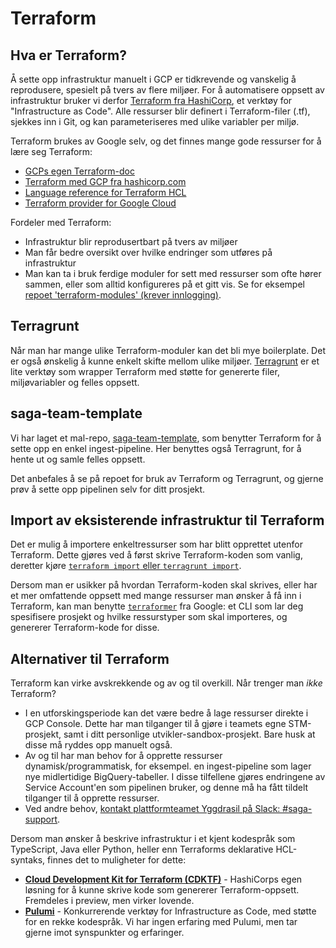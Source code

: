 # Terraform

## Hva er Terraform?

Å sette opp infrastruktur manuelt i GCP er tidkrevende og vanskelig å reprodusere, spesielt på tvers av flere miljøer. For å automatisere oppsett av infrastruktur bruker vi derfor [Terraform fra HashiCorp](https://www.terraform.io/), et verktøy for "Infrastructure as Code". Alle ressurser blir definert i Terraform-filer (.tf), sjekkes inn i Git, og kan parameteriseres med ulike variabler per miljø.

Terraform brukes av Google selv, og det finnes mange gode ressurser for å lære seg Terraform:

- [GCPs egen Terraform-doc](https://cloud.google.com/docs/terraform/get-started-with-terraform)
- [Terraform med GCP fra hashicorp.com](https://learn.hashicorp.com/collections/terraform/gcp-get-started)
- [Language reference for Terraform HCL](https://www.terraform.io/language)
- [Terraform provider for Google Cloud](https://registry.terraform.io/providers/hashicorp/google/latest/docs)

Fordeler med Terraform:

- Infrastruktur blir reprodusertbart på tvers av miljøer
- Man får bedre oversikt over hvilke endringer som utføres på infrastruktur
- Man kan ta i bruk ferdige moduler for sett med ressurser som ofte hører sammen, eller som alltid konfigureres på et gitt vis. Se for eksempel [repoet 'terraform-modules' (krever innlogging)](https://github.com/svvsaga/terraform-modules).

## Terragrunt

Når man har mange ulike Terraform-moduler kan det bli mye boilerplate. Det er også ønskelig å kunne enkelt skifte mellom ulike miljøer. [Terragrunt](https://terragrunt.gruntwork.io/) er et lite verktøy som wrapper Terraform med støtte for genererte filer, miljøvariabler og felles oppsett.

## saga-team-template

Vi har laget et mal-repo, [saga-team-template](https://github.com/svvsaga/saga-team-template), som benytter Terraform for å sette opp en enkel ingest-pipeline. Her benyttes også Terragrunt, for å hente ut og samle felles oppsett.

Det anbefales å se på repoet for bruk av Terraform og Terragrunt, og gjerne prøv å sette opp pipelinen selv for ditt prosjekt.

## Import av eksisterende infrastruktur til Terraform

Det er mulig å importere enkeltressurser som har blitt opprettet utenfor Terraform. Dette gjøres ved å først skrive Terraform-koden som vanlig, deretter kjøre [`terraform import` eller `terragrunt import`](https://www.terraform.io/cli/import).

Dersom man er usikker på hvordan Terraform-koden skal skrives, eller har et mer omfattende oppsett med mange ressurser man ønsker å få inn i Terraform, kan man benytte [`terraformer`](https://github.com/GoogleCloudPlatform/terraformer) fra Google: et CLI som lar deg spesifisere prosjekt og hvilke ressurstyper som skal importeres, og genererer Terraform-kode for disse.

## Alternativer til Terraform

Terraform kan virke avskrekkende og av og til overkill. Når trenger man _ikke_ Terraform?

- I en utforskingsperiode kan det være bedre å lage ressurser direkte i GCP Console. Dette har man tilganger til å gjøre i teamets egne STM-prosjekt, samt i ditt personlige utvikler-sandbox-prosjekt. Bare husk at disse må ryddes opp manuelt også.
- Av og til har man behov for å opprette ressurser dynamisk/programmatisk, for eksempel. en ingest-pipeline som lager nye midlertidige BigQuery-tabeller. I disse tilfellene gjøres endringene av Service Account'en som pipelinen bruker, og denne må ha fått tildelt tilganger til å opprette ressurser.
- Ved andre behov, [kontakt plattformteamet Yggdrasil på Slack: #saga-support](https://vegvesen.slack.com/archives/C03LGD7TM5Z).

Dersom man ønsker å beskrive infrastruktur i et kjent kodespråk som TypeScript, Java eller Python, heller enn Terraforms deklarative HCL-syntaks, finnes det to muligheter for dette:

- **[Cloud Development Kit for Terraform (CDKTF)](https://www.terraform.io/cdktf)** - HashiCorps egen løsning for å kunne skrive kode som genererer Terraform-oppsett. Fremdeles i preview, men virker lovende.
- **[Pulumi](https://www.pulumi.com/)** - Konkurrerende verktøy for Infrastructure as Code, med støtte for en rekke kodespråk. Vi har ingen erfaring med Pulumi, men tar gjerne imot synspunkter og erfaringer.
